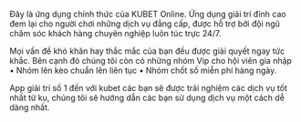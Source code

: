 <!DOCTYPE html>
<html>
<head>
<title>KUBET VN</title>
</head>
<body>
<p>
Đây là ứng dụng chính thức của KUBET Online. Ứng dụng giải trí đỉnh cao đem lại cho người chơi những dịch vụ đẳng cấp, được hỗ trợ bởi đội ngũ chăm sóc khách hàng chuyên nghiệp luôn túc trực 24/7. </p>
<p>
Mọi vấn đề khó khăn hay thắc mắc của bạn đều được giải quyết ngay tức khắc.
Bên cạnh đó chúng tôi còn có những nhóm Vip cho hội viên gia nhập
• Nhóm lên kèo chuẩn lên liên tục
• Nhóm chốt số miễn phí hàng ngày.</p>
<p>
App giải trí số 1 đến với kubet các bạn sẽ được trải nghiệm các dịch vụ tốt nhất từ ku, chúng tôi sẽ hướng dẫn các bạn sử dụng dịch vụ một cách dễ dàng nhất.
</p>

</body>
</html>
